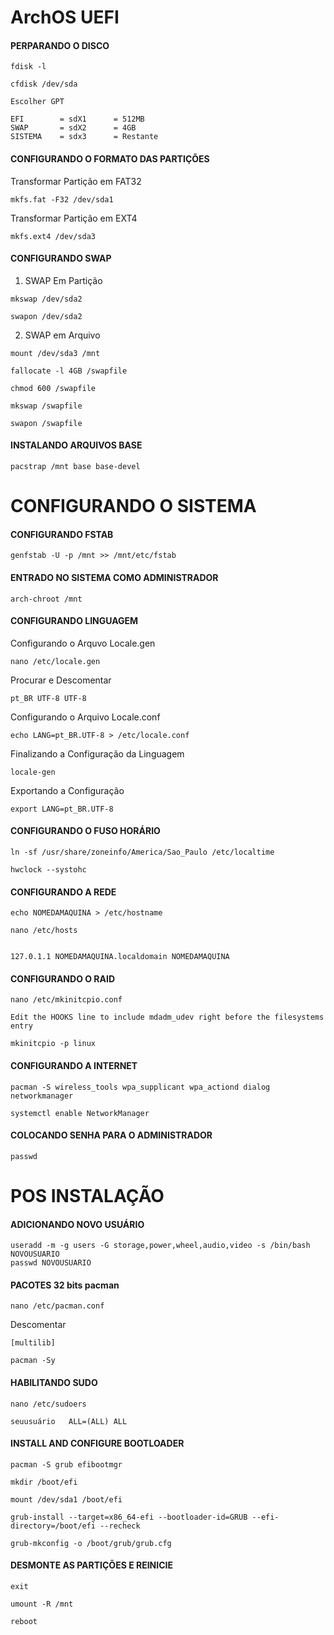 # ArchOS UEFI

#### PERPARANDO O DISCO

```
fdisk -l
```
```
cfdisk /dev/sda
```
```
Escolher GPT
```
```
EFI        = sdX1      = 512MB 
SWAP       = sdX2      = 4GB
SISTEMA    = sdx3      = Restante
```
#### CONFIGURANDO O FORMATO DAS PARTIÇÕES

Transformar Partição em FAT32
```
mkfs.fat -F32 /dev/sda1
```
Transformar Partição em EXT4
```
mkfs.ext4 /dev/sda3
```
#### CONFIGURANDO SWAP
1. SWAP Em Partição
```
mkswap /dev/sda2
```
```
swapon /dev/sda2
```

2. SWAP em Arquivo
```
mount /dev/sda3 /mnt
```
```
fallocate -l 4GB /swapfile
```
```
chmod 600 /swapfile
```
```
mkswap /swapfile
```
```
swapon /swapfile
```
#### INSTALANDO ARQUIVOS BASE
```
pacstrap /mnt base base-devel
```
# CONFIGURANDO O SISTEMA

#### CONFIGURANDO FSTAB  
```
genfstab -U -p /mnt >> /mnt/etc/fstab
```
#### ENTRADO NO SISTEMA COMO ADMINISTRADOR 
```
arch-chroot /mnt
```
#### CONFIGURANDO LINGUAGEM
Configurando o Arquvo Locale.gen
```
nano /etc/locale.gen
```
Procurar e Descomentar
```
pt_BR UTF-8 UTF-8
```
Configurando o Arquivo Locale.conf
```
echo LANG=pt_BR.UTF-8 > /etc/locale.conf
```
Finalizando a Configuração da Linguagem
```
locale-gen
```
Exportando a Configuração
```
export LANG=pt_BR.UTF-8
```
#### CONFIGURANDO O FUSO HORÁRIO
```
ln -sf /usr/share/zoneinfo/America/Sao_Paulo /etc/localtime
```
```
hwclock --systohc
```

#### CONFIGURANDO A REDE
```
echo NOMEDAMAQUINA > /etc/hostname
```
```
nano /etc/hosts
```
```

127.0.1.1 NOMEDAMAQUINA.localdomain NOMEDAMAQUINA
```
#### CONFIGURANDO O RAID
```
nano /etc/mkinitcpio.conf
```
```
Edit the HOOKS line to include mdadm_udev right before the filesystems entry
```
```
mkinitcpio -p linux
```

#### CONFIGURANDO A INTERNET
```
pacman -S wireless_tools wpa_supplicant wpa_actiond dialog networkmanager
```
```
systemctl enable NetworkManager
```
#### COLOCANDO SENHA PARA O ADMINISTRADOR
```
passwd
```

# POS INSTALAÇÃO

#### ADICIONANDO NOVO USUÁRIO
```
useradd -m -g users -G storage,power,wheel,audio,video -s /bin/bash NOVOUSUARIO
passwd NOVOUSUARIO
```
#### PACOTES 32 bits pacman
```
nano /etc/pacman.conf
```
Descomentar
```
[multilib]
```
```
pacman -Sy
```

#### HABILITANDO SUDO
```
nano /etc/sudoers
```
```
seuusuário   ALL=(ALL) ALL
```
#### INSTALL AND CONFIGURE BOOTLOADER
```
pacman -S grub efibootmgr
```
```
mkdir /boot/efi
```
```
mount /dev/sda1 /boot/efi
```
```
grub-install --target=x86_64-efi --bootloader-id=GRUB --efi-directory=/boot/efi --recheck
```
```
grub-mkconfig -o /boot/grub/grub.cfg
```

#### DESMONTE AS PARTIÇÕES E REINICIE
```
exit
```
```
umount -R /mnt
```
```
reboot
```
